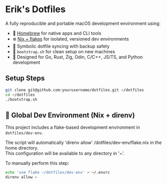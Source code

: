 # Erik's Dotfiles

A fully reproducible and portable macOS development environment using:

- 🧰 [Homebrew](https://brew.sh) for native apps and CLI tools
- ❄️ [Nix + flakes](https://nixos.org/) for isolated, versioned dev environments
- 📂 Symbolic dotfile syncing with backup safety
- 🔁 `bootstrap.sh` for clean setup on new machines
- 🧠 Designed for Go, Rust, Zig, Odin, C/C++, JS/TS, and Python development
  


## Setup Steps  
  
```bash
git clone git@github.com:yourusername/dotfiles.git ~/dotfiles
cd ~/dotfiles
./bootstrap.sh
```


## 🧪 Global Dev Environment (Nix + direnv)
  
This project includes a flake-based development environment in `dotfiles/dev-env`.  
  
The script will automatically 'direnv allow' /dotfiles/dev-env/flake.nix in the home directory.  
This configuration will be available to any directory in '~'.    
  
To manually perform this step:  
  
```bash
echo 'use flake ~/dotfiles/dev-env' > ~/.envrc
direnv allow ~
```




